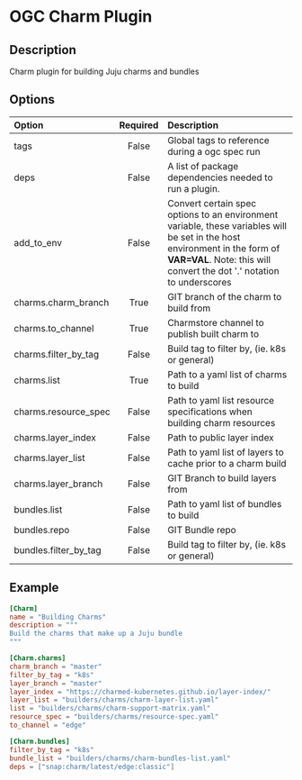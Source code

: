 # OGC Charm Plugin
## Description
Charm plugin for building Juju charms and bundles

## Options

| Option | Required | Description |
|:---    |  :---:   |:---|
| tags | False | Global tags to reference during a ogc spec run |
| deps | False | A list of package dependencies needed to run a plugin. |
| add_to_env | False | Convert certain spec options to an environment variable, these variables will be set in the host environment in the form of **VAR=VAL**. Note: this will convert the dot '.' notation to underscores |
| charms.charm_branch | True | GIT branch of the charm to build from |
| charms.to_channel | True | Charmstore channel to publish built charm to |
| charms.filter_by_tag | False | Build tag to filter by, (ie. k8s or general) |
| charms.list | True | Path to a yaml list of charms to build |
| charms.resource_spec | False | Path to yaml list resource specifications when building charm resources |
| charms.layer_index | False | Path to public layer index |
| charms.layer_list | False | Path to yaml list of layers to cache prior to a charm build |
| charms.layer_branch | False | GIT Branch to build layers from |
| bundles.list | False | Path to yaml list of bundles to build |
| bundles.repo | False | GIT Bundle repo |
| bundles.filter_by_tag | False | Build tag to filter by, (ie. k8s or general) |


## Example

```toml
[Charm]
name = "Building Charms"
description = """
Build the charms that make up a Juju bundle
"""

[Charm.charms]
charm_branch = "master"
filter_by_tag = "k8s"
layer_branch = "master"
layer_index = "https://charmed-kubernetes.github.io/layer-index/"
layer_list = "builders/charms/charm-layer-list.yaml"
list = "builders/charms/charm-support-matrix.yaml"
resource_spec = "builders/charms/resource-spec.yaml"
to_channel = "edge"

[Charm.bundles]
filter_by_tag = "k8s"
bundle_list = "builders/charms/charm-bundles-list.yaml"
deps = ["snap:charm/latest/edge:classic"]
```
